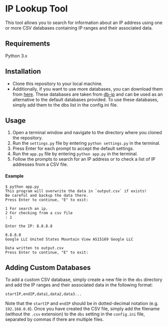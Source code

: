 # IP Lookup Tool
This tool allows you to search for information about an IP address using one or more CSV databases containing IP ranges and their associated data.

## Requirements
Python 3.x

## Installation
* Clone this repository to your local machine.
* Additionally, if you want to use more databases, you can download them from [here](https://www.dropbox.com/sh/b7cud54ym8pkl3t/AACLuhff7u6lIN9F0MFCPciia?dl=0). These databases are taken from [db-ip](https://db-ip.com/db/) and can be used as an alternative to the default databases provided. To use these databases, simply add them to the dbs list in the config.ini file.

## Usage
1. Open a terminal window and navigate to the directory where you cloned the repository.
2. Run the `settings.py` file by entering `python settings.py` in the terminal.
3. Press Enter for each prompt to accept the default settings.
4. Run the `app.py` file by entering `python app.py` in the terminal.
5. Follow the prompts to search for an IP address or to check a list of IP addresses from a CSV file.

#### Example
```  vbnet
$ python app.py
This program will overwrite the data in `output.csv` if exists!
Be careful and backup the data there.
Press Enter to continue, "E" to exit: 

1 For search an ip.
2 For checking from a csv file
: 1

Enter the IP: 8.8.8.8

8.8.8.8
Google LLC United States Mountain View AS15169 Google LLC 

Data written to output.csv
Press Enter to continue, "E" to exit:
```

## Adding Custom Databases
To add a custom CSV database, simply create a new file in the `dbs` directory and add the IP ranges and their associated data in the following format:

```
startIP,endIP,data1,data2,data3...
```
Note that the `startIP` and `endIP` should be in dotted-decimal notation (e.g. `192.168.0.0`). Once you have created the CSV file, simply add the filename (without the `.csv` extension) to the `dbs` setting in the `config.ini` file, separated by commas if there are multiple files.